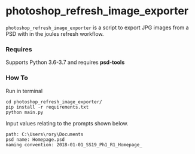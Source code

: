 # photoshop_refresh_image_exporter

`photoshop_refresh_image_exporter` is a script to export JPG images from a PSD with in the joules refresh workflow.

### Requires

Supports Python 3.6-3.7 and requires **psd-tools**


### How To

Run in terminal

    cd photoshop_refresh_image_exporter/
    pip install -r requirements.txt
    python main.py

Input values relating to the prompts shown below.

    path: C:\Users\rory\Documents    
    psd name: Homepage.psd   
    naming convention: 2018-01-01_SS19_Ph1_R1_Homepage_  
